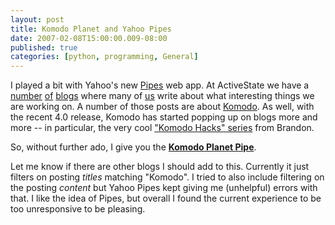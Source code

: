 ```yaml
---
layout: post
title: Komodo Planet and Yahoo Pipes
date: 2007-02-08T15:00:00.009-08:00
published: true
categories: [python, programming, General]
---
```


<p>I played a bit with Yahoo's new <a href="http://pipes.yahoo.com/">Pipes</a> web app. At ActiveState we have a <a href="http://blogs.activestate.com/jeffg/">number</a> <a href="http://blogs.activestate.com/shanec/">of</a> <a href="http://blogs.activestate.com/ericp/">blogs</a> where many of <a href="http://blogs.activestate.com/trentm/">us</a> write about what interesting things we are working on. A number of those posts are about <a href="http://www.activestate.com/products/komodo_ide/">Komodo</a>. As well, with the recent 4.0 release, Komodo has started popping up on blogs more and more -- in particular, the very cool <a href="http://mysite.verizon.net/bcorfman/index.html">"Komodo Hacks" series</a> from Brandon.</p>

<p>So, without further ado, I give you the <strong><a href="http://pipes.yahoo.com/pipes/nqXO3Ae42xGRdNG8qu5lkA/">Komodo Planet Pipe</a></strong>.</p>

<p>Let me know if there are other blogs I should add to this. Currently it just filters on posting <em>titles</em> matching "Komodo". I tried to also include filtering on the posting <em>content</em> but Yahoo Pipes kept giving me (unhelpful) errors with that. I like the idea of Pipes, but overall I found the current experience to be too unresponsive to be pleasing.</p>
